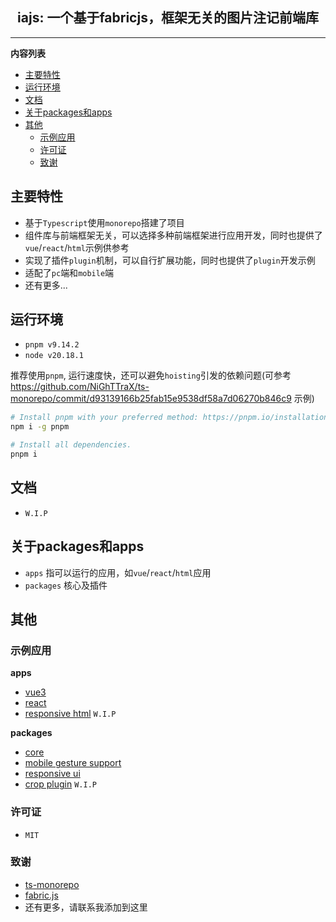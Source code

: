 <!--suppress HtmlDeprecatedAttribute -->
<div align="center">

<h2>iajs: 一个基于fabricjs，框架无关的图片注记前端库</h2>

</div>

----

<!-- START doctoc generated TOC please keep comment here to allow auto update -->
<!-- DON'T EDIT THIS SECTION, INSTEAD RE-RUN doctoc TO UPDATE -->
**内容列表**

- [主要特性](#主要特性)
- [运行环境](#运行环境)
- [文档](#文档)
- [关于packages和apps](#关于packages和apps)
- [其他](#其他)
  - [示例应用](#示例应用)
  - [许可证](#许可证)
  - [致谢](#致谢)

<!-- END doctoc generated TOC please keep comment here to allow auto update -->

## 主要特性

- 基于`Typescript`使用`monorepo`搭建了项目
- 组件库与前端框架无关，可以选择多种前端框架进行应用开发，同时也提供了`vue`/`react`/`html`示例供参考
- 实现了插件`plugin`机制，可以自行扩展功能，同时也提供了`plugin`开发示例
- 适配了`pc`端和`mobile`端
- 还有更多...

## 运行环境

- `pnpm v9.14.2`
- `node v20.18.1`

推荐使用`pnpm`, 运行速度快，还可以避免`hoisting`引发的依赖问题(可参考 https://github.com/NiGhTTraX/ts-monorepo/commit/d93139166b25fab15e9538df58a7d06270b846c9 示例)

```sh
# Install pnpm with your preferred method: https://pnpm.io/installation.
npm i -g pnpm

# Install all dependencies.
pnpm i
```

## 文档

- `W.I.P`

## 关于packages和apps

- `apps` 指可以运行的应用，如`vue`/`react`/`html`应用
- `packages` 核心及插件

## 其他

### 示例应用

**apps**

- [vue3](apps/iajs-vue3)
- [react](apps/iajs-react)
- [responsive html](apps/iajs-responsive-html) `W.I.P`

**packages**
- [core](packages/iajs)
- [mobile gesture support](packages/iajs-plugin-mobile-gesture)
- [responsive ui](packages/iajs-plugin-mobile-ui)
- [crop plugin](packages/iajs-plugin-crop) `W.I.P`

### 许可证

- `MIT`

### 致谢

- [ts-monorepo](https://github.com/NiGhTTraX/ts-monorepo)
- [fabric.js](https://github.com/fabricjs/fabric.js)
- 还有更多，请联系我添加到这里



